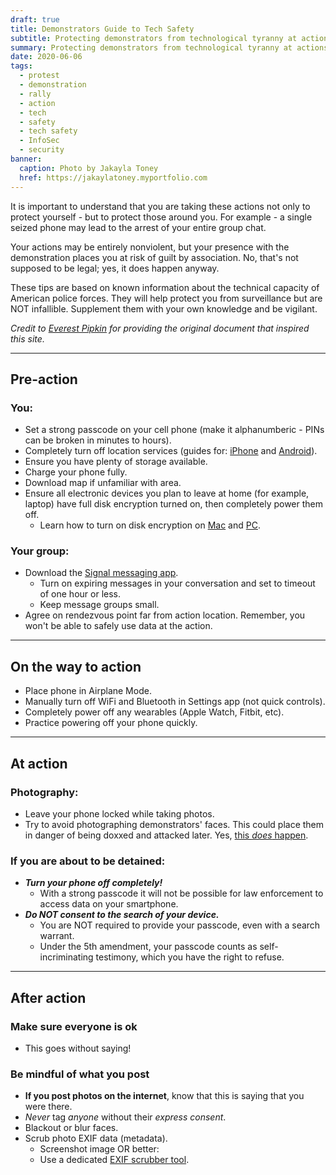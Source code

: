 ```yaml
---
draft: true
title: Demonstrators Guide to Tech Safety
subtitle: Protecting demonstrators from technological tyranny at actions
summary: Protecting demonstrators from technological tyranny at actions
date: 2020-06-06
tags:
  - protest
  - demonstration
  - rally
  - action
  - tech
  - safety
  - tech safety
  - InfoSec
  - security
banner:
  caption: Photo by Jakayla Toney
  href: https://jakaylatoney.myportfolio.com
---
```



It is important to understand that you are taking these actions not only to protect yourself - but to protect those around you. For example - a single seized phone may lead to the arrest of your entire group chat.

Your actions may be entirely nonviolent, but your presence with the demonstration places you at risk of guilt by association. No, that's not supposed to be legal; yes, it does happen anyway.

These tips are based on known information about the technical capacity of American police forces. They will help protect you from surveillance but are NOT infallible. Supplement them with your own knowledge and be vigilant.

*Credit to [Everest Pipkin](https://twitter.com/everestpipkin) for providing the original document that inspired this site.*

---

## Pre-action

### You:

- Set a strong passcode on your cell phone (make it alphanumberic - PINs can be broken in minutes to hours).
- Completely turn off location services (guides for: [iPhone](https://support.apple.com/en-us/HT207092) and [Android](https://support.google.com/accounts/answer/3467281?hl=en)).
- Ensure you have plenty of storage available.
- Charge your phone fully.
- Download map if unfamiliar with area.
- Ensure all electronic devices you plan to leave at home (for example, laptop) have full disk encryption turned on, then completely power them off.
  - Learn how to turn on disk encryption on [Mac](https://support.apple.com/en-us/HT204837) and [PC](https://support.microsoft.com/en-us/help/4502379/windows-10-device-encryption).

### Your group:

- Download the [Signal messaging app](https://signal.org).
  - Turn on expiring messages in your conversation and set to timeout of one hour or less.
  - Keep message groups small.
- Agree on rendezvous point far from action location. Remember, you won't be able to safely use data at the action.

---

## On the way to action

- Place phone in Airplane Mode.
- Manually turn off WiFi and Bluetooth in Settings app (not quick controls).
- Completely power off any wearables (Apple Watch, Fitbit, etc).
- Practice powering off your phone quickly.

---

## At action

### Photography:

- Leave your phone locked while taking photos.
- Try to avoid photographing demonstrators' faces. This could place them in danger of being doxxed and attacked later. Yes, [this *does* happen](https://www.nbcnews.com/news/us-news/puzzling-number-men-tied-ferguson-protests-have-died-n984261).

### If you are about to be detained:

- ***Turn your phone off completely!***
  - With a strong passcode it will not be possible for law enforcement to access data on your smartphone.
- ***Do NOT consent to the search of your device.***
  - You are NOT required to provide your passcode, even with a search warrant.
  - Under the 5th amendment, your passcode counts as self-incriminating testimony, which you have the right to refuse.

---

## After action

### Make sure everyone is ok

- This goes without saying!

### Be mindful of what you post

- **If you post photos on the internet**, know that this is saying that you were there.
- *Never* tag *anyone* without their *express consent*.
- Blackout or blur faces.
- Scrub photo EXIF data (metadata).
  - Screenshot image OR better:
  - Use a dedicated [EXIF scrubber tool](https://everestpipkin.github.io/image-scrubber/).